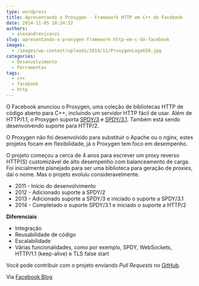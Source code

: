 ```yaml
---
type: wordpress
title: Apresentando o Proxygen - Framework HTTP em C++ do Facebook
date: 2014-11-05 18:24:52
authors:
  - alexandrevicenzi
slug: apresentando-o-proxygen-framework-http-em-c-do-facebook
images:
  - /images/wp-content/uploads/2014/11/ProxygenLogo650.jpg
categories:
  - Desenvolvimento
  - Ferramentas
tags:
  - c++
  - facebook
  - http
---
```


O Facebook anunciou o Proxygen, uma coleção de bibliotecas HTTP de código aberto para C++, incluindo um servidor HTTP fácil de usar. Além de HTTP/1.1, o Proxygen suporta <a href="http://www.chromium.org/spdy/spdy-protocol/spdy-protocol-draft3">SPDY/3</a> e <a href="http://www.chromium.org/spdy/spdy-protocol/spdy-protocol-draft3-1">SPDY/3.1</a>. Também está sendo desenvolvendo suporte para HTTP/2.

O Proxygen não foi desenvolvido para substituir o Apache ou o nginx, estes projetos focam em flexibilidade, já o Proxygen tem foco em desempenho.

O projeto começou a cerca de 4 anos para escrever um proxy reverso HTTP(S) customizável de alto desempenho com balanceamento de carga. Foi inicialmente planejado para ser uma biblioteca para geração de <i>proxies</i>, daí o nome. Mas o projeto evoluiu consideravelmente.
<ul>
	<li>2011 - Início do desenvolvimento</li>
	<li>2012 - Adicionado suporte a SPDY/2</li>
	<li>2013 - Adicionado suporte a SPDY/3 e iniciado o suporte a SPDY/3.1</li>
	<li>2014 - Completado o suporte SPDY/3.1 e iniciado o suporte a HTTP/2</li>
</ul>
<strong>Diferenciais</strong>
<ul>
	<li>Integração</li>
	<li>Reusabilidade de código</li>
	<li>Escalabilidade</li>
	<li>Várias funcionalidades, como por exemplo, SPDY, WebSockets, HTTP/1.1 (keep-alive) e TLS false start</li>
</ul>
Você pode contribuir com o projeto enviando <i>Pull Requests</i> no <a href="https://github.com/facebook/proxygen">GitHub</a>.

Via <a href="https://code.facebook.com/posts/1503205539947302/introducing-proxygen-facebook-s-c-http-framework/">Facebook Blog</a>

